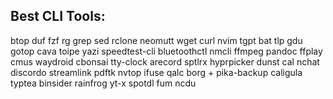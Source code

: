 ## Best CLI Tools:

btop
duf
fzf
rg
grep
sed
rclone
neomutt
wget
curl
nvim
tgpt
bat
tlp
gdu
gotop
cava
toipe
yazi
speedtest-cli
bluetoothctl
nmcli
ffmpeg
pandoc
ffplay
cmus
waydroid
cbonsai
tty-clock 
arecord
sptlrx
hyprpicker
dunst
cal
nchat
discordo
streamlink
pdftk
nvtop
ifuse
qalc
borg + pika-backup
caligula
typtea
binsider
rainfrog
yt-x
spotdl
fum
ncdu
